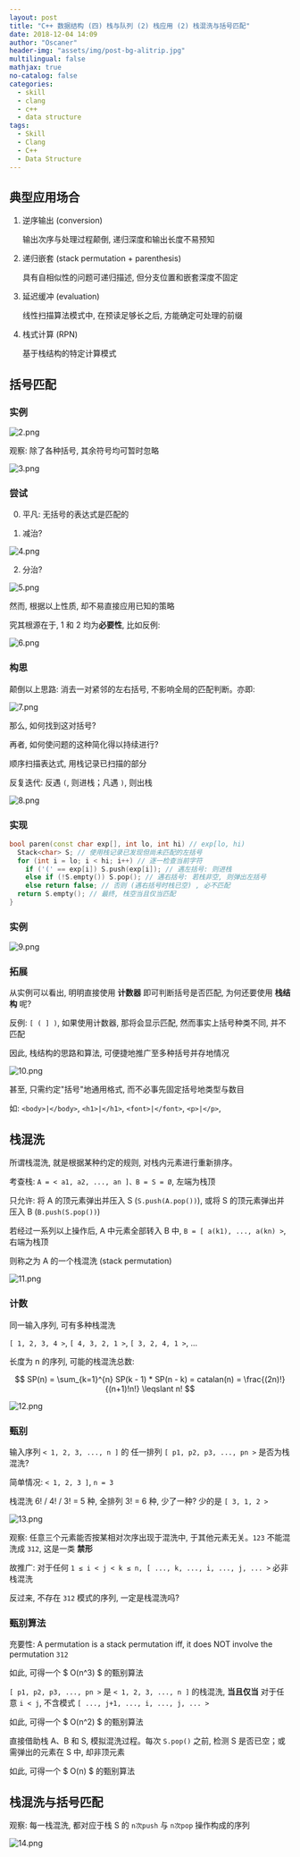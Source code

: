 ```yaml
---
layout: post
title: "C++ 数据结构 (四) 栈与队列 (2) 栈应用 (2) 栈混洗与括号匹配"
date: 2018-12-04 14:09
author: "Oscaner"
header-img: "assets/img/post-bg-alitrip.jpg"
multilingual: false
mathjax: true
no-catalog: false
categories:
  - skill
  - clang
  - c++
  - data structure
tags:
  - Skill
  - Clang
  - C++
  - Data Structure
---
```


## 典型应用场合

1. 逆序输出 (conversion)

    输出次序与处理过程颠倒, 递归深度和输出长度不易预知

2. 递归嵌套 (stack permutation + parenthesis)

    具有自相似性的问题可递归描述, 但分支位置和嵌套深度不固定

3. 延迟缓冲 (evaluation)

    线性扫描算法模式中, 在预读足够长之后, 方能确定可处理的前缀

4. 栈式计算 (RPN)

    基于栈结构的特定计算模式

## 括号匹配

### 实例

![2.png](/assets/img/in-post/skill/data-structure/post-stack-permutation/2.png)

观察: 除了各种括号, 其余符号均可暂时忽略

![3.png](/assets/img/in-post/skill/data-structure/post-stack-permutation/3.png)

### 尝试

0. 平凡: 无括号的表达式是匹配的

1. 减治?

![4.png](/assets/img/in-post/skill/data-structure/post-stack-permutation/4.png)

2. 分治?

![5.png](/assets/img/in-post/skill/data-structure/post-stack-permutation/5.png)

然而, 根据以上性质, 却不易直接应用已知的策略

究其根源在于, 1 和 2 均为**必要性**, 比如反例:

![6.png](/assets/img/in-post/skill/data-structure/post-stack-permutation/6.png)

### 构思

颠倒以上思路: 消去一对紧邻的左右括号, 不影响全局的匹配判断。亦即:

![7.png](/assets/img/in-post/skill/data-structure/post-stack-permutation/7.png)

那么, 如何找到这对括号?

再者, 如何使问题的这种简化得以持续进行?

顺序扫描表达式, 用栈记录已扫描的部分

反复迭代: 反遇 `(`, 则进栈；凡遇 `)`, 则出栈

![8.png](/assets/img/in-post/skill/data-structure/post-stack-permutation/8.png)

### 实现

```cpp
bool paren(const char exp[], int lo, int hi) // exp[lo, hi)
  Stack<char> S; // 使用栈记录已发现但尚未匹配的左括号
  for (int i = lo; i < hi; i++) // 逐一检查当前字符
    if ('(' == exp[i]) S.push(exp[i]); // 遇左括号: 则进栈
    else if (!S.empty()) S.pop(); // 遇右括号: 若栈非空, 则弹出左括号
    else return false; // 否则 (遇右括号时栈已空) , 必不匹配
  return S.empty(); // 最终, 栈空当且仅当匹配
}
```

### 实例

![9.png](/assets/img/in-post/skill/data-structure/post-stack-permutation/9.png)

### 拓展

从实例可以看出, 明明直接使用 **计数器** 即可判断括号是否匹配, 为何还要使用 **栈结构** 呢?

反例: `[ ( ] )`, 如果使用计数器, 那将会显示匹配, 然而事实上括号种类不同, 并不匹配

因此, 栈结构的思路和算法, 可便捷地推广至多种括号并存地情况

![10.png](/assets/img/in-post/skill/data-structure/post-stack-permutation/10.png)

甚至, 只需约定"括号"地通用格式, 而不必事先固定括号地类型与数目

如: `<body>|</body>`, `<h1>|</h1>`, `<font>|</font>`, `<p>|</p>`,

## 栈混洗

所谓栈混洗, 就是根据某种约定的规则, 对栈内元素进行重新排序。

考查栈: `A = < a1, a2, ..., an ]、B = S = Ø`, 左端为栈顶

只允许: 将 A 的顶元素弹出并压入 S (`S.push(A.pop())`), 或将 S 的顶元素弹出并压入 B (`B.push(S.pop())`)

若经过一系列以上操作后, A 中元素全部转入 B 中, `B = [ a(k1), ..., a(kn) >`, 右端为栈顶

则称之为 A 的一个栈混洗 (stack permutation)

![11.png](/assets/img/in-post/skill/data-structure/post-stack-permutation/11.png)

### 计数

同一输入序列, 可有多种栈混洗

`[ 1, 2, 3, 4 >`, `[ 4, 3, 2, 1 >`, `[ 3, 2, 4, 1 >`, ...

长度为 n 的序列, 可能的栈混洗总数:

$$ SP(n) = \sum_{k=1}^{n} SP(k - 1) * SP(n - k) = catalan(n) = \frac{(2n)!}{(n+1)!n!} \leqslant n! $$

![12.png](/assets/img/in-post/skill/data-structure/post-stack-permutation/12.png)

### 甄别

输入序列 `< 1, 2, 3, ..., n ]` 的 任一排列 `[ p1, p2, p3, ..., pn >` 是否为栈混洗?

简单情况: `< 1, 2, 3 ]`, `n = 3`

栈混洗 6! / 4! / 3! = 5 种, 全排列 3! = 6 种, 少了一种? 少的是 `[ 3, 1, 2 >`

![13.png](/assets/img/in-post/skill/data-structure/post-stack-permutation/13.png)

观察: 任意三个元素能否按某相对次序出现于混洗中, 于其他元素无关。`123` 不能混洗成 `312`, 这是一类 **禁形**

故推广: 对于任何 `1 ≤ i < j < k ≤ n, [ ..., k, ..., i, ..., j, ... >` 必非栈混洗

反过来, 不存在 `312` 模式的序列, 一定是栈混洗吗?

### 甄别算法

充要性: A permutation is a stack permutation iff, it does NOT involve the permutation `312`

如此, 可得一个 $ O(n^3) $ 的甄别算法

`[ p1, p2, p3, ..., pn >` 是 `< 1, 2, 3, ..., n ]` 的栈混洗, **当且仅当** 对于任意 `i < j`, 不含模式 `[ ..., j+1, ..., i, ..., j, ... >`

如此, 可得一个 $ O(n^2) $ 的甄别算法

直接借助栈 A、B 和 S, 模拟混洗过程。每次 `S.pop()` 之前, 检测 S 是否已空；或需弹出的元素在 S 中, 却非顶元素

如此, 可得一个 $ O(n) $ 的甄别算法

## 栈混洗与括号匹配

观察: 每一栈混洗, 都对应于栈 S 的 `n次push` 与 `n次pop` 操作构成的序列

![14.png](/assets/img/in-post/skill/data-structure/post-stack-permutation/14.png)
